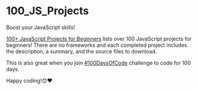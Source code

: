 # 100_JS_Projects
Boost your JavaScript skills!

[100+ JavaScript Projects for Beginners](https://jsbeginners.com/javascript-projects-for-beginners/) lists over 100 JavaScript projects for beginners! There are no frameworks and each completed project includes the description,  a summary, and the source files to download. 

This is also great when you join [#100DaysOfCode](https://www.100daysofcode.com/) challenge to code for 100 days.

Happy coding!😊❤️ 
